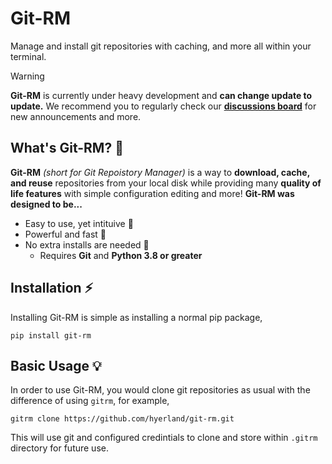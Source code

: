 # Git-RM

Manage and install git repositories with caching, and more all within your terminal.

> [!WARNING]  
> **Git-RM** is currently under heavy development and **can change update to update.** We recommend you to regularly check our [**discussions board**](https://github.com/hyerland/Git-RM/discussions) for new announcements and more.

## What's Git-RM? 🤔
**Git-RM** *(short for Git Repoistory Manager)* is a way to **download, cache, and reuse** repositories from your local disk while providing many **quality of life features** with simple configuration editing and more!
**Git-RM was designed to be...**

- Easy to use, yet intituive 🧑
- Powerful and fast 🚀
- No extra installs are needed 🚫
  - Requires **Git** and **Python 3.8 or greater**

## Installation ⚡
Installing Git-RM is simple as installing a normal pip package,
```
pip install git-rm
```

## Basic Usage 💡
In order to use Git-RM, you would clone git repositories as usual with the difference of using `gitrm`, for example,
```
gitrm clone https://github.com/hyerland/git-rm.git
```
This will use git and configured credintials to clone and store within `.gitrm` directory for future use.
